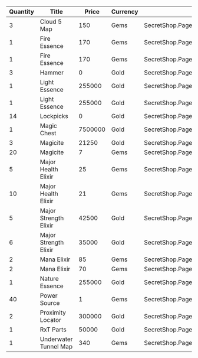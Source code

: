 | Quantity | Title | Price | Currency |  Dev Name |
| -------- | ----- | ----- | -------- |  -------- |
| 3 | Cloud 5 Map | 150 | Gems | SecretShop.Page03.UnderworldTrader.53 |
| 1 | Fire Essence | 170 | Gems | SecretShop.Page03.Reagent.51 |
| 1 | Fire Essence | 170 | Gems | SecretShop.Page03.Reagent.57 |
| 3 | Hammer | 0 | Gold | SecretShop.Page03.Free.25 |
| 1 | Light Essence | 255000 | Gold | SecretShop.Page03.Reagent.39 |
| 1 | Light Essence | 255000 | Gold | SecretShop.Page03.Reagent.44 |
| 14 | Lockpicks | 0 | Gold | SecretShop.Page03.Free.23 |
| 1 | Magic Chest | 7500000 | Gold | SecretShop.Page03.CharShard.17 |
| 3 | Magicite | 21250 | Gold | SecretShop.Page03.Ore.03 |
| 20 | Magicite | 7 | Gems | SecretShop.Page03.UnderworldTrader.31 |
| 5 | Major Health Elixir | 25 | Gems | SecretShop.Page03.Elixir.16 |
| 10 | Major Health Elixir | 21 | Gems | SecretShop.Page03.UnderworldTrader.32 |
| 5 | Major Strength Elixir | 42500 | Gold | SecretShop.Page03.Elixir.14 |
| 6 | Major Strength Elixir | 35000 | Gold | SecretShop.Page03.UnderworldTraderGold.09 |
| 2 | Mana Elixir | 85 | Gems | SecretShop.Page03.Elixir.18 |
| 2 | Mana Elixir | 70 | Gems | SecretShop.Page03.UnderworldTrader.34 |
| 1 | Nature Essence | 255000 | Gold | SecretShop.Page03.Shard.14 |
| 40 | Power Source | 1 | Gems | SecretShop.Page03.UnderworldTrader.49 |
| 2 | Proximity Locator | 300000 | Gold | SecretShop.Page03.Misc.11 |
| 1 | RxT Parts | 50000 | Gold | SecretShop.Page03.Misc.18 |
| 1 | Underwater Tunnel Map | 340 | Gems | SecretShop.Page03.TreasureMap.22 |
